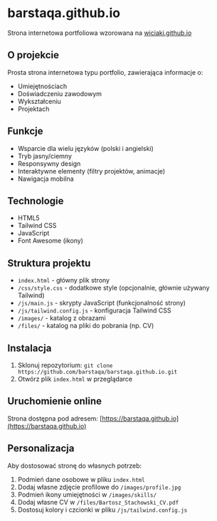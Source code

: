 # barstaqa.github.io

Strona internetowa portfoliowa wzorowana na [wiciaki.github.io](https://wiciaki.github.io)

## O projekcie
Prosta strona internetowa typu portfolio, zawierająca informacje o:
- Umiejętnościach
- Doświadczeniu zawodowym
- Wykształceniu
- Projektach

## Funkcje
- Wsparcie dla wielu języków (polski i angielski)
- Tryb jasny/ciemny
- Responsywny design
- Interaktywne elementy (filtry projektów, animacje)
- Nawigacja mobilna

## Technologie
- HTML5
- Tailwind CSS
- JavaScript
- Font Awesome (ikony)

## Struktura projektu
- `index.html` - główny plik strony
- `/css/style.css` - dodatkowe style (opcjonalnie, głównie używany Tailwind)
- `/js/main.js` - skrypty JavaScript (funkcjonalność strony)
- `/js/tailwind.config.js` - konfiguracja Tailwind CSS
- `/images/` - katalog z obrazami
- `/files/` - katalog na pliki do pobrania (np. CV)

## Instalacja
1. Sklonuj repozytorium: `git clone https://github.com/barstaqa/barstaqa.github.io.git`
2. Otwórz plik `index.html` w przeglądarce

## Uruchomienie online
Strona dostępna pod adresem: [https://barstaqa.github.io](https://barstaqa.github.io)

## Personalizacja
Aby dostosować stronę do własnych potrzeb:
1. Podmień dane osobowe w pliku `index.html`
2. Dodaj własne zdjęcie profilowe do `/images/profile.jpg`
3. Podmień ikony umiejętności w `/images/skills/`
4. Dodaj własne CV w `/files/Bartosz_Stachowski_CV.pdf`
5. Dostosuj kolory i czcionki w pliku `/js/tailwind.config.js`